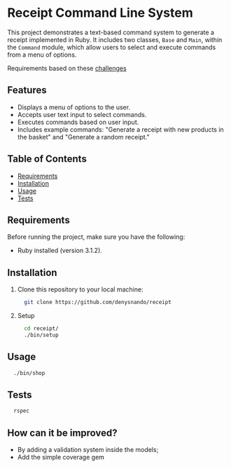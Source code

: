 # Receipt Command Line System

This project demonstrates a text-based command system to generate a receipt implemented in Ruby. It includes two classes, `Base` and `Main`, within the `Command` module, which allow users to select and execute commands from a menu of options.

Requirements based on these [challenges](https://gist.github.com/safplatform/792314da6b54346594432f30d5868f36)

## Features

- Displays a menu of options to the user.
- Accepts user text input to select commands.
- Executes commands based on user input.
- Includes example commands: "Generate a receipt with new products in the basket" and "Generate a random receipt."

## Table of Contents

- [Requirements](#requirements)
- [Installation](#installation)
- [Usage](#usage)
- [Tests](#Tests)

## Requirements

Before running the project, make sure you have the following:

- Ruby installed (version 3.1.2).

## Installation

1. Clone this repository to your local machine:

   ```bash
     git clone https://github.com/denysnando/receipt
   ```
2. Setup
   ```bash
     cd receipt/
     ./bin/setup
   ```

## Usage
  ```bash
    ./bin/shop
  ```

## Tests
  ```bash
    rspec
  ```

## How can it be improved?
- By adding a validation system inside the models;
- Add the simple coverage gem
